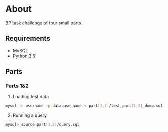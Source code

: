 # About 

BP task challenge of four small parts. 

## Requirements
- MySQL
- Python 3.6

## Parts

### Parts 1&2

1. Loading test data
```bash
mysql -u username -p database_name < part[1,2]/test_part[1,2]_dump.sql
```
2. Running a query
```bash
mysql> source part[1,2]/query.sql
```

